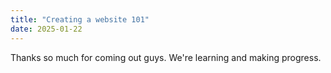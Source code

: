 ```yaml
---
title: "Creating a website 101"
date: 2025-01-22
---
```

Thanks so much for coming out guys.  We're learning and making progress.
